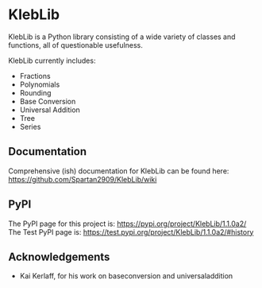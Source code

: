 # KlebLib

KlebLib is a Python library consisting of a wide variety of classes and functions, all of questionable usefulness.

KlebLib currently includes:
 * Fractions
 * Polynomials
 * Rounding
 * Base Conversion
 * Universal Addition
 * Tree
 * Series

## Documentation 
Comprehensive (ish) documentation for KlebLib can be found here: https://github.com/Spartan2909/KlebLib/wiki

## PyPI
The PyPI page for this project is: https://pypi.org/project/KlebLib/1.1.0a2/
The Test PyPI page is: https://test.pypi.org/project/KlebLib/1.1.0a2/#history

## Acknowledgements
 * Kai Kerlaff, for his work on baseconversion and universaladdition
